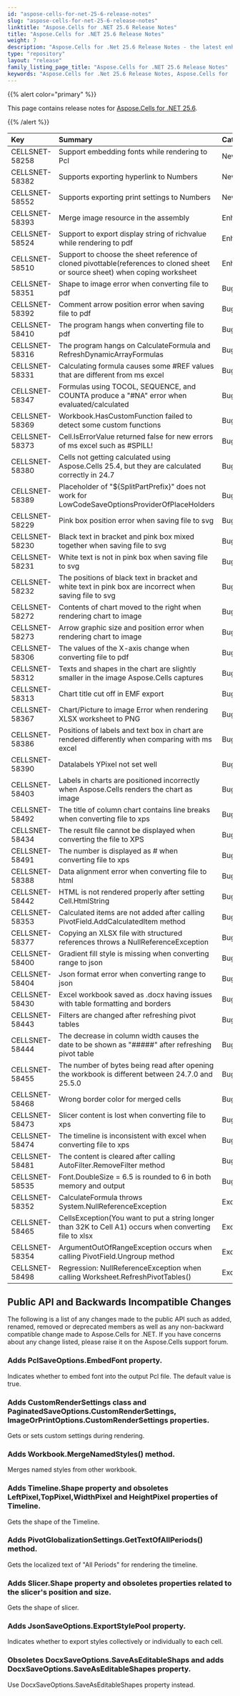 ```yaml
---
id: "aspose-cells-for-net-25-6-release-notes"
slug: "aspose-cells-for-net-25-6-release-notes"
linktitle: "Aspose.Cells for .NET 25.6 Release Notes"
title: "Aspose.Cells for .NET 25.6 Release Notes"
weight: 7
description: "Aspose.Cells for .Net 25.6 Release Notes - the latest enhancements, new features, and fixes. "
type: "repository"
layout: "release"
family_listing_page_title: "Aspose.Cells for .NET 25.6 Release Notes"
keywords: "Aspose.Cells for .Net 25.6 Release Notes, Aspose.Cells for .Net 25.6 updates and fixes"
---
```


{{% alert color="primary" %}}

This page contains release notes for [Aspose.Cells for .NET 25.6](https://www.nuget.org/packages/Aspose.Cells/25.6.0).

{{% /alert %}}

|**Key**|**Summary**|**Category**|
| :- | :- | :- |
|CELLSNET-58258|Support embedding fonts while rendering to Pcl|New Feature
|CELLSNET-58382|Supports exporting hyperlink to Numbers|New Feature
|CELLSNET-58552|Supports exporting print settings to Numbers|New Feature
|CELLSNET-58393|Merge image resource in the assembly|Enhancement
|CELLSNET-58524|Support to export display string of richvalue while rendering to pdf|Enhancement
|CELLSNET-58510|Support to choose the sheet reference of cloned pivottable(references to cloned sheet or source sheet) when coping worksheet|Enhancement
|CELLSNET-58351|Shape to image error when converting file to pdf|Bug
|CELLSNET-58392|Comment arrow position error when saving file to pdf|Bug
|CELLSNET-58410|The program hangs when converting file to pdf|Bug
|CELLSNET-58316|The program hangs on CalculateFormula and RefreshDynamicArrayFormulas|Bug
|CELLSNET-58331|Calculating formula causes some #REF values that are different from ms excel|Bug
|CELLSNET-58347|Formulas using TOCOL, SEQUENCE, and COUNTA produce a "#NA" error when evaluated/calculated|Bug
|CELLSNET-58369|Workbook.HasCustomFunction failed to detect some custom functions|Bug
|CELLSNET-58373|Cell.IsErrorValue returned false for new errors of ms excel such as #SPILL!|Bug
|CELLSNET-58380|Cells not getting calculated using Aspose.Cells 25.4, but they are calculated correctly in 24.7|Bug
|CELLSNET-58389|Placeholder of "${SplitPartPrefix}" does not work for LowCodeSaveOptionsProviderOfPlaceHolders|Bug
|CELLSNET-58229|Pink box position error when saving file to svg|Bug
|CELLSNET-58230|Black text in bracket and pink box mixed together when saving file to svg|Bug
|CELLSNET-58231|White text is not in pink box when saving file to svg|Bug
|CELLSNET-58232|The positions of black text in bracket and white text in pink box are incorrect when saving file to svg|Bug
|CELLSNET-58272|Contents of chart moved to the right when rendering chart to image|Bug
|CELLSNET-58273|Arrow graphic size and position error when rendering chart to image|Bug
|CELLSNET-58306|The values of the X-axis change when converting file to pdf|Bug
|CELLSNET-58312|Texts and shapes in the chart are slightly smaller in the image Aspose.Cells captures|Bug
|CELLSNET-58313|Chart title cut off in EMF export|Bug
|CELLSNET-58367|Chart/Picture to image Error when rendering XLSX worksheet to PNG|Bug
|CELLSNET-58386|Positions of labels and text box in chart are rendered differently when comparing with ms excel|Bug
|CELLSNET-58390|Datalabels YPixel not set well|Bug
|CELLSNET-58403|Labels in charts are positioned incorrectly when Aspose.Cells renders the chart as image|Bug
|CELLSNET-58492|The title of column chart contains line breaks when converting file to xps|Bug
|CELLSNET-58434|The result file cannot be displayed when converting the file to XPS|Bug
|CELLSNET-58491|The number is displayed as # when converting file to xps|Bug
|CELLSNET-58388|Data alignment error when converting file to html|Bug
|CELLSNET-58442|HTML is not rendered properly after setting Cell.HtmlString|Bug
|CELLSNET-58353|Calculated items are not added after calling PivotField.AddCalculatedItem method|Bug
|CELLSNET-58377|Copying an XLSX file with structured references throws a NullReferenceException|Bug
|CELLSNET-58400|Gradient fill style is missing when converting range to json|Bug
|CELLSNET-58404|Json format error when converting range to json|Bug
|CELLSNET-58430|Excel workbook saved as .docx having issues with table formatting and borders|Bug
|CELLSNET-58443|Filters are changed after refreshing pivot tables|Bug
|CELLSNET-58444|The decrease in column width causes the date to be shown as "#####" after refreshing pivot table|Bug
|CELLSNET-58455|The number of bytes being read after opening the workbook is different between 24.7.0 and 25.5.0|Bug
|CELLSNET-58468|Wrong border color for merged cells|Bug
|CELLSNET-58473|Slicer content is lost when converting file to xps|Bug
|CELLSNET-58474|The timeline is inconsistent with excel when converting file to xps|Bug
|CELLSNET-58481|The content is cleared after calling AutoFilter.RemoveFilter method|Bug
|CELLSNET-58535|Font.DoubleSize = 6.5 is rounded to 6 in both memory and output|Bug
|CELLSNET-58352|CalculateFormula throws System.NullReferenceException|Exception
|CELLSNET-58465|CellsException(You want to put a string longer than 32K to Cell A1) occurs when converting file to xlsx|Exception
|CELLSNET-58354|ArgumentOutOfRangeException occurs when calling PivotField.Ungroup method|Exception
|CELLSNET-58498|Regression: NullReferenceException when calling Worksheet.RefreshPivotTables()|Exception

## **Public API and Backwards Incompatible Changes**

The following is a list of any changes made to the public API such as added, renamed, removed or deprecated members as well as any non-backward compatible change made to Aspose.Cells for .NET. If you have concerns about any change listed, please raise it on the Aspose.Cells support forum.

### **Adds PclSaveOptions.EmbedFont property.**

Indicates whether to embed font into the output Pcl file. The default value is true.

### **Adds CustomRenderSettings class and PaginatedSaveOptions.CustomRenderSettings, ImageOrPrintOptions.CustomRenderSettings properties.**

Gets or sets custom settings during rendering.

### **Adds Workbook.MergeNamedStyles() method.**

Merges named styles from other workbook.

### **Adds Timeline.Shape property and obsoletes LeftPixel,TopPixel,WidthPixel and HeightPixel properties of Timeline.**

Gets the shape of the Timeline.

### **Adds PivotGlobalizationSettings.GetTextOfAllPeriods() method.**

Gets the localized text of "All Periods" for rendering the timeline.

### **Adds Slicer.Shape property and obsoletes properties related to the slicer's position and size.**

Gets the shape of slicer.

### **Adds JsonSaveOptions.ExportStylePool property.**

Indicates whether to export styles collectively or individually to each cell.

### **Obsoletes DocxSaveOptions.SaveAsEditableShaps and adds DocxSaveOptions.SaveAsEditableShapes property.**

Use DocxSaveOptions.SaveAsEditableShapes property instead.

